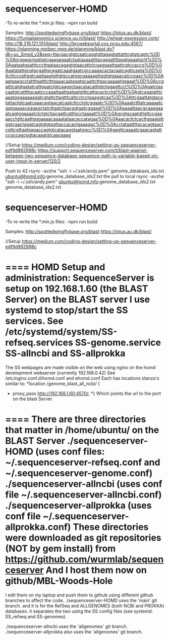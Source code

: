 # sequenceserver-HOMD

-To re-write the *.min.js files:
-npm run build

Samples:
http://spottedwingflybase.org/blast
https://lotus.au.dk/blast/
https://fungalgenomics.science.uu.nl/blast/
http://wheat-expression.com/
http://18.216.121.101/blast/
http://brcwebportal.cos.ncsu.edu:4567/
https://planmine.mpibpc.mpg.de/planmine/blast.do?db=uc_Smed_v2&seq=ttacgacgtgtcaatcaggtgttagagtattatttcgtgtcagtc%0D%0Atcggagctgattatcgaagagaatctaataaaaatttacgagattttagatgaaatgctt%0D%0Agataatggatttcccttgataacagagtgtaacattctcgaggaattgattcgtccaccg%0D%0Aaatatattgcgtgcgattgcagatcaaatgaatcgccaaaacactacaatcagttcagta%0D%0Acttcccattggtcaattaagtgttgtgccatggcgaaaagttggtgtgaaacatccgaac%0D%0Aaatgaagcctattttgatttctttgaaacaatagatgcaattcttgacaaaaatggaaat%0D%0Accgatttcatgtgatatcgttggatctgtcaaggctaacatacatttgtctggagttcct%0D%0Agatctaacaatgtcattttgcaatcccaaattaattgatgatgtttcattgcactcctgt%0D%0Agtcagatatttcaaatgggaaaaagatcgtattcttagtttcattcctcctgaaggtcaa%0D%0Attcgaattatgtacatattactgtcaatcaaacagtaacatcaatcttcctgtcggaatc%0D%0Aaaatctttatcaaaaatcgatgaaaacaggagctatcttgatctgacggtgatcggaaat%0D%0Aaaaattaacgcaaagaaatcagtggaaaatctctgtcttacgattcatttgcctaaaatt%0D%0Agcgtgcaatgttgttccgaaaacctgttcaattgggaaaacaaaatataacaccatagaa%0D%0Aaacactctcacttggaatattggtcgactggatcagtgtgtagttaccacactgaaaggc%0D%0Acctataattttgcacagtaactcgttcgttgatgagaccagtgtcatacaggtaatggcc%0D%0Agagttcaaaatcgaacagtattccgccagcggtacaaatgtcaacaaag

//Setup
https://medium.com/coding-design/setting-up-sequenceserver-edf9d992998c
https://support.sequenceserver.com/t/blast-against-between-two-sequence-database-sequence-path-is-variable-based-on-user-input-in-server/120/2

Push to 42
rsync -avzhe "ssh -i ~/.ssh/andy.pem" genome_database_ids.txt ubuntu@homd.info:genome_database_ids2.txt
the pull to local
rsync -avzhe "ssh -i ~/.ssh/andy.pem" ubuntu@homd.info:genome_database_ids2.txt genome_database_ids2.txt


# sequenceserver-HOMD

-To re-write the *.min.js files:
-npm run build

Samples:
http://spottedwingflybase.org/blast
https://lotus.au.dk/blast/

//Setup
https://medium.com/coding-design/setting-up-sequenceserver-edf9d992998c

====
HOMD Setup and administration:
SequenceServer is setup on 192.168.1.60 (the BLAST Server)
on the BLAST server I use systemd to stop/start the SS services.
See /etc/systemd/system/SS-refseq.services SS-genome.service SS-allncbi and SS-allprokka
====
The SS webpages are made visible on the web using nginx on the 
homd development webserver (currently 192.168.0.42)
See /etc/nginx.conf.d/homd.conf and ehomd.conf
Each has locations stanza's similar to:
*location /genome_blast_all_ncbi/ {
*    proxy_pass http://192.168.1.60:4570/;
*}
Which points the url to the port on the blast Server

====
There are three directories that matter in /home/ubuntu/ on the BLAST Server
./sequenceserver-HOMD  (uses conf files: ~/.sequenceserver-refseq.conf and ~/.sequenceserver-genome.conf)
./sequenceserver-allncbi (uses conf file ~/.sequenceserver-allncbi.conf)
./sequenceserver-allprokka (uses conf file ~/.sequenceserver-allprokka.conf)
These directories were downloaded as git repositories (NOT by gem install) from  https://github.com/wurmlab/sequenceserver
And I host them now on github/MBL-Woods-Hole
====
I edit them on my laptop and push them to github using different github branches to affect the code.
./sequenceserver-HOMD uses the 'main' git branch.
   and it is for the RefSeq and ALLGENOMES (both NCBI and PROKKA) databases.
   it separates the two using the SS config files (see systemd: SS_refseq and SS-genomes).

./sequenceserver-allncbi   uses the 'allgenomes' git branch.
./sequenceserver-allprokka also uses the 'allgenomes' git branch.
   
   
   
